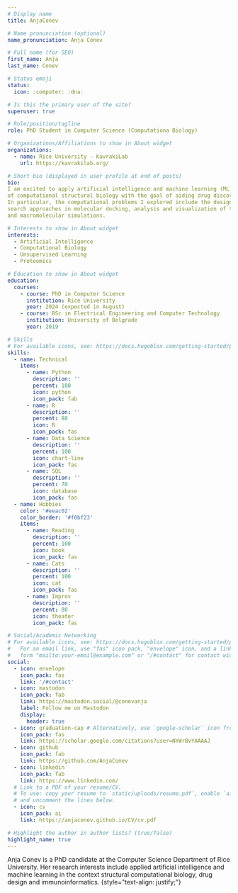 ```yaml
---
# Display name
title: AnjaConev

# Name pronunciation (optional)
name_pronunciation: Anja Conev

# Full name (for SEO)
first_name: Anja
last_name: Conev

# Status emoji
status:
  icon: :computer: :dna:

# Is this the primary user of the site?
superuser: true

# Role/position/tagline
role: PhD Student in Computer Science (Computationa Biology)

# Organizations/Affiliations to show in About widget
organizations:
  - name: Rice University - KavrakiLab
    url: https://kavrakilab.org/

# Short bio (displayed in user profile at end of posts)
bio: 
I am excited to apply artificial intelligence and machine learning (ML) to the problems in the field
of computational structural biology with the goal of aiding drug discovery. 
In particular, the computational problems I explored include the design of ML-driven molecular scoring functions,
search approaches in molecular docking, analysis and visualization of the data generated by biomolecular
and macromolecular simulations.

# Interests to show in About widget
interests:
  - Artificial Intelligence
  - Computational Biology
  - Unsupervised Learning
  - Proteomics

# Education to show in About widget
education:
  courses:
    - course: PhD in Computer Science
      institution: Rice University
      year: 2024 (expected in August)
    - course: BSc in Electrical Engineering and Computer Technology
      institution: University of Belgrade
      year: 2019

# Skills
# For available icons, see: https://docs.hugoblox.com/getting-started/page-builder/#icons
skills:
  - name: Technical
    items:
      - name: Python
        description: ''
        percent: 100
        icon: python
        icon_pack: fab
      - name: R
        description: ''
        percent: 80
        icon: R
        icon_pack: fas
      - name: Data Science
        description: ''
        percent: 100
        icon: chart-line
        icon_pack: fas
      - name: SQL
        description: ''
        percent: 70
        icon: database
        icon_pack: fas
  - name: Hobbies
    color: '#eeac02'
    color_border: '#f0bf23'
    items:
      - name: Reading
        description: ''
        percent: 100
        icon: book
        icon_pack: fas
      - name: Cats
        description: ''
        percent: 100
        icon: cat
        icon_pack: fas
      - name: Improv
        description: ''
        percent: 80
        icon: theater
        icon_pack: fas

# Social/Academic Networking
# For available icons, see: https://docs.hugoblox.com/getting-started/page-builder/#icons
#   For an email link, use "fas" icon pack, "envelope" icon, and a link in the
#   form "mailto:your-email@example.com" or "/#contact" for contact widget.
social:
  - icon: envelope
    icon_pack: fas
    link: '/#contact'
  - icon: mastodon
    icon_pack: fab
    link: https://mastodon.social/@conevanja
    label: Follow me on Mastodon
    display:
      header: true
  - icon: graduation-cap # Alternatively, use `google-scholar` icon from `ai` icon pack
    icon_pack: fas
    link: https://scholar.google.com/citations?user=NYWrBvYAAAAJ
  - icon: github
    icon_pack: fab
    link: https://github.com/AnjaConev
  - icon: linkedin
    icon_pack: fab
    link: https://www.linkedin.com/
  # Link to a PDF of your resume/CV.
  # To use: copy your resume to `static/uploads/resume.pdf`, enable `ai` icons in `params.yaml`,
  # and uncomment the lines below.
  - icon: cv
    icon_pack: ai
    link: https://anjaconev.github.io/CV/cv.pdf

# Highlight the author in author lists? (true/false)
highlight_name: true
---
```


Anja Conev is a PhD candidate at the Computer Science Department of Rice University. Her research interests include applied artificial intelligence and machine learning in the context structural computational biology, drug design and immunoinformatics.
{style="text-align: justify;"}
